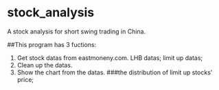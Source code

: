 # stock_analysis
A stock analysis for short swing trading in China.

##This program has 3 fuctions:
1. Get stock datas from eastmoneny.com.
  LHB datas;
  limit up datas;
2. Clean up the datas.
3. Show the chart from the datas.
###the distribution of limit up stocks' price;
  


